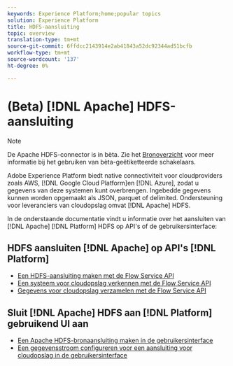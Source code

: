 ```yaml
---
keywords: Experience Platform;home;popular topics
solution: Experience Platform
title: HDFS-aansluiting
topic: overview
translation-type: tm+mt
source-git-commit: 6ffdcc2143914e2ab41843a52dc92344ad51bcfb
workflow-type: tm+mt
source-wordcount: '137'
ht-degree: 0%

---
```



# (Beta) [!DNL Apache] HDFS-aansluiting

>[!NOTE]
>De Apache HDFS-connector is in bèta. Zie het [Bronoverzicht](../../home.md#terms-and-conditions) voor meer informatie bij het gebruiken van bèta-geëtiketteerde schakelaars.

Adobe Experience Platform biedt native connectiviteit voor cloudproviders zoals AWS, [!DNL Google Cloud Platform]en [!DNL Azure], zodat u gegevens van deze systemen kunt overbrengen. Ingebedde gegevens kunnen worden opgemaakt als JSON, parquet of delimited. Ondersteuning voor leveranciers van cloudopslag omvat [!DNL Apache] HDFS.

In de onderstaande documentatie vindt u informatie over het aansluiten van [!DNL Apache] [!DNL Platform] HDFS op API&#39;s of de gebruikersinterface:

## HDFS aansluiten [!DNL Apache] op API&#39;s [!DNL Platform]

- [Een HDFS-aansluiting maken met de Flow Service API](../../tutorials/api/create/cloud-storage/hdfs.md)
- [Een systeem voor cloudopslag verkennen met de Flow Service API](../../tutorials/api/explore/cloud-storage.md)
- [Gegevens voor cloudopslag verzamelen met de Flow Service API](../../tutorials/api/collect/cloud-storage.md)

## Sluit [!DNL Apache] HDFS aan [!DNL Platform] gebruikend UI aan

- [Een Apache HDFS-bronaansluiting maken in de gebruikersinterface](../../tutorials/ui/create/cloud-storage/hdfs.md)
- [Een gegevensstroom configureren voor een aansluiting voor cloudopslag in de gebruikersinterface](../../tutorials/ui/dataflow/batch/cloud-storage.md)